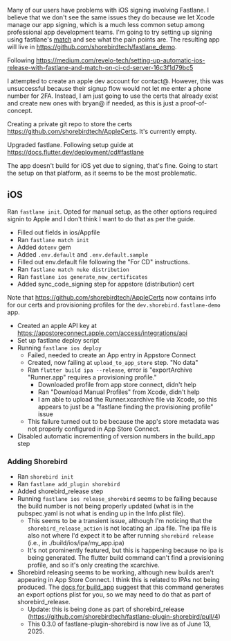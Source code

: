 Many of our users have problems with iOS signing involving Fastlane. I believe
that we don't see the same issues they do because we let Xcode manage our app
signing, which is a much less common setup among professional app development
teams. I'm going to try setting up signing using fastlane's
[match](https://docs.fastlane.tools/actions/match/) and see what the pain points
are. The resulting app will live in
https://github.com/shorebirdtech/fastlane_demo.

Following
https://medium.com/revelo-tech/setting-up-automatic-ios-release-with-fastlane-and-match-on-ci-cd-server-16c3f1d79bc5

I attempted to create an apple dev account for contact@. However, this was
unsuccessful because their signup flow would not let me enter a phone number for
2FA. Instead, I am just going to use the certs that already exist and create new
ones with bryan@ if needed, as this is just a proof-of-concept.

Creating a private git repo to store the certs
https://github.com/shorebirdtech/AppleCerts. It's currently empty.

Upgraded fastlane. Following setup guide at https://docs.flutter.dev/deployment/cd#fastlane

The app doesn't build for iOS yet due to signing, that's fine. Going to start
the setup on that platform, as it seems to be the most problematic.

## iOS

Ran `fastlane init`. Opted for manual setup, as the other options required
signin to Apple and I don't think I want to do that as per the guide.

- Filled out fields in ios/Appfile
- Ran `fastlane match init`
- Added `dotenv` gem
- Added `.env.default` and `.env.default.sample`
- Filled out env.default file following the "For CD" instructions.
- Ran `fastlane match nuke distribution`
- Ran `fastlane ios generate_new_certificates`
- Added sync_code_signing step for appstore (distribution) cert

Note that https://github.com/shorebirdtech/AppleCerts now contains info for
our certs and provisioning profiles for the `dev.shorebird.fastlane-demo` app.

- Created an apple API key at https://appstoreconnect.apple.com/access/integrations/api
- Set up fastlane deploy script
- Running `fastlane ios deploy`
  - Failed, needed to create an App entry in Appstore Connect
  - Created, now failing at `upload_to_app_store` step. "No data"
  - Ran `flutter build ipa --release`, error is "exportArchive "Runner.app" requires a provisioning profile."
    - Downloaded profile from app store connect, didn't help
    - Ran "Download Manual Profiles" from Xcode, didn't help
    - I am able to upload the Runner.xcarchive file via Xcode, so this appears
      to just be a "fastlane finding the provisioning profile" issue
  - This failure turned out to be because the app's store metadata was not
    properly configured in App Store Connect.
- Disabled automatic incrementing of version numbers in the build_app step

### Adding Shorebird

- Ran `shorebird init`
- Ran `fastlane add_plugin shorebird`
- Added shorebird_release step
- Running `fastlane ios release_shorebird` seems to be failing because the build
  number is not being properly updated (what is in the pubspec.yaml is not what
  is ending up in the Info.plist file).
  - This seems to be a transient issue, although I'm noticing that the
    `shorebird_release_action` is not locating an .ipa file. The ipa file is also
    not where I'd expect it to be after running `shorebird release` (i.e., in
    ./build/ios/ipa/my_app.ipa)
  - It's not prominently featured, but this is happening because no ipa is being
    generated. The flutter build command can't find a provisioning profile, and
    so it's only creating the xcarchive.
- Shorebird releasing seems to be working, although new builds aren't appearing
  in App Store Connect. I think this is related to IPAs not being produced. The
  [docs for build_app](https://docs.fastlane.tools/actions/build_app/) suggest
  that this command generates an export options plist for you, so we may need to
  do that as part of shorebird_release.
  - Update: this is being done as part of shorebird_release
    (https://github.com/shorebirdtech/fastlane-plugin-shorebird/pull/4)
  - This 0.3.0 of fastlane-plugin-shorebird is now live as of June 13, 2025.

